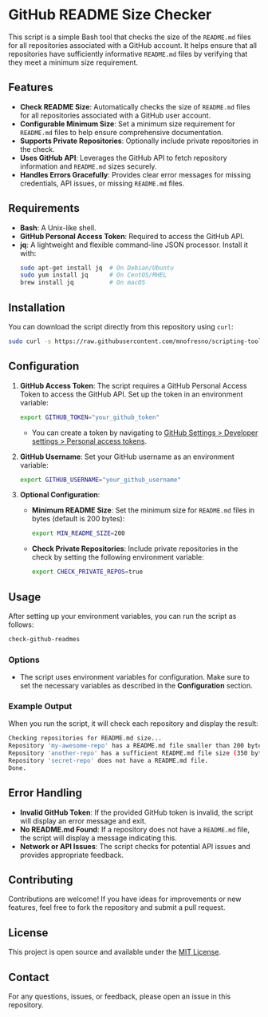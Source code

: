 # GitHub README Size Checker

This script is a simple Bash tool that checks the size of the `README.md` files for all repositories associated with a GitHub account. It helps ensure that all repositories have sufficiently informative `README.md` files by verifying that they meet a minimum size requirement.

## Features

- **Check README Size**: Automatically checks the size of `README.md` files for all repositories associated with a GitHub user account.
- **Configurable Minimum Size**: Set a minimum size requirement for `README.md` files to help ensure comprehensive documentation.
- **Supports Private Repositories**: Optionally include private repositories in the check.
- **Uses GitHub API**: Leverages the GitHub API to fetch repository information and `README.md` sizes securely.
- **Handles Errors Gracefully**: Provides clear error messages for missing credentials, API issues, or missing `README.md` files.

## Requirements

- **Bash**: A Unix-like shell.
- **GitHub Personal Access Token**: Required to access the GitHub API.
- **jq**: A lightweight and flexible command-line JSON processor. Install it with:
  ```bash
  sudo apt-get install jq  # On Debian/Ubuntu
  sudo yum install jq      # On CentOS/RHEL
  brew install jq          # On macOS
  ```

## Installation

You can download the script directly from this repository using `curl`:

```bash
sudo curl -s https://raw.githubusercontent.com/mnofresno/scripting-tools/master/github-readme-improver/check-github-readmes.sh -o /usr/local/bin/check-github-readmes && sudo chmod +x /usr/local/bin/check-github-readmes
```

## Configuration

1. **GitHub Access Token**: The script requires a GitHub Personal Access Token to access the GitHub API. Set up the token in an environment variable:

    ```bash
    export GITHUB_TOKEN="your_github_token"
    ```

   - You can create a token by navigating to [GitHub Settings > Developer settings > Personal access tokens](https://github.com/settings/tokens).

2. **GitHub Username**: Set your GitHub username as an environment variable:

    ```bash
    export GITHUB_USERNAME="your_github_username"
    ```

3. **Optional Configuration**:
   - **Minimum README Size**: Set the minimum size for `README.md` files in bytes (default is 200 bytes):

      ```bash
      export MIN_README_SIZE=200
      ```
   
   - **Check Private Repositories**: Include private repositories in the check by setting the following environment variable:

      ```bash
      export CHECK_PRIVATE_REPOS=true
      ```

## Usage

After setting up your environment variables, you can run the script as follows:

```bash
check-github-readmes
```

### Options

- The script uses environment variables for configuration. Make sure to set the necessary variables as described in the **Configuration** section.

### Example Output

When you run the script, it will check each repository and display the result:

```bash
Checking repositories for README.md size...
Repository 'my-awesome-repo' has a README.md file smaller than 200 bytes (150 bytes).
Repository 'another-repo' has a sufficient README.md file size (350 bytes).
Repository 'secret-repo' does not have a README.md file.
Done.
```

## Error Handling

- **Invalid GitHub Token**: If the provided GitHub token is invalid, the script will display an error message and exit.
- **No README.md Found**: If a repository does not have a `README.md` file, the script will display a message indicating this.
- **Network or API Issues**: The script checks for potential API issues and provides appropriate feedback.

## Contributing

Contributions are welcome! If you have ideas for improvements or new features, feel free to fork the repository and submit a pull request.

## License

This project is open source and available under the [MIT License](LICENSE).

## Contact

For any questions, issues, or feedback, please open an issue in this repository.